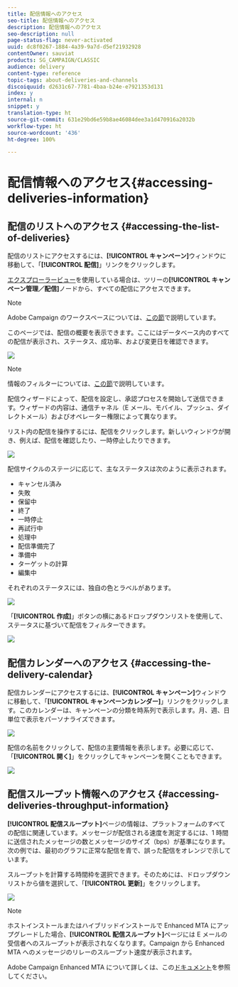```yaml
---
title: 配信情報へのアクセス
seo-title: 配信情報へのアクセス
description: 配信情報へのアクセス
seo-description: null
page-status-flag: never-activated
uuid: dc8f0267-1884-4a39-9a7d-d5ef21932928
contentOwner: sauviat
products: SG_CAMPAIGN/CLASSIC
audience: delivery
content-type: reference
topic-tags: about-deliveries-and-channels
discoiquuid: d2631c67-7781-4baa-b24e-e7921353d131
index: y
internal: n
snippet: y
translation-type: ht
source-git-commit: 631e29bd6e59b8ae46084dee3a1d470916a2032b
workflow-type: ht
source-wordcount: '436'
ht-degree: 100%

---
```



# 配信情報へのアクセス{#accessing-deliveries-information}

## 配信のリストへのアクセス {#accessing-the-list-of-deliveries}

配信のリストにアクセスするには、**[!UICONTROL キャンペーン]**&#x200B;ウィンドウに移動して、「**[!UICONTROL 配信]**」リンクをクリックします。

[エクスプローラービュー](../../platform/using/adobe-campaign-workspace.md#about-adobe-campaign-explorer)を使用している場合は、ツリーの&#x200B;**[!UICONTROL キャンペーン管理／配信]**&#x200B;ノードから、すべての配信にアクセスできます。

>[!NOTE]
>
>Adobe Campaign のワークスペースについては、[この節](../../platform/using/adobe-campaign-workspace.md)で説明しています。

このページでは、配信の概要を表示できます。ここにはデータベース内のすべての配信が表示され、ステータス、成功率、および変更日を確認できます。

![](assets/d_ncs_user_filter_interface_delivery01.png)

>[!NOTE]
>
>情報のフィルターについては、[この節](../../platform/using/filtering-options.md)で説明しています。

配信ウィザードによって、配信を設定し、承認プロセスを開始して送信できます。ウィザードの内容は、通信チャネル（E メール、モバイル、プッシュ、ダイレクトメール）およびオペレーター権限によって異なります。

リスト内の配信を操作するには、配信をクリックします。新しいウィンドウが開き、例えば、配信を確認したり、一時停止したりできます。

![](assets/s_ncs_user_interface_delivery02.png)

配信サイクルのステージに応じて、主なステータスは次のように表示されます。

* キャンセル済み
* 失敗
* 保留中
* 終了
* 一時停止
* 再試行中
* 処理中
* 配信準備完了
* 準備中
* ターゲットの計算
* 編集中

それぞれのステータスには、独自の色とラベルがあります。

![](assets/s_ncs_user_status_campaigns_120.png)

「**[!UICONTROL 作成]**」ボタンの横にあるドロップダウンリストを使用して、ステータスに基づいて配信をフィルターできます。

![](assets/delivery_filter_status.png)

## 配信カレンダーへのアクセス {#accessing-the-delivery-calendar}

配信カレンダーにアクセスするには、**[!UICONTROL キャンペーン]**&#x200B;ウィンドウに移動して、「**[!UICONTROL キャンペーンカレンダー]**」リンクをクリックします。このカレンダーは、キャンペーンの分類を時系列で表示します。月、週、日単位で表示をパーソナライズできます。

![](assets/s_ncs_user_interface_delivery04.png)

配信の名前をクリックして、配信の主要情報を表示します。必要に応じて、「**[!UICONTROL 開く]**」をクリックしてキャンペーンを開くこともできます。

![](assets/s_ncs_user_interface_delivery05.png)

## 配信スループット情報へのアクセス {#accessing-deliveries-throughput-information}

**[!UICONTROL 配信スループット]**&#x200B;ページの情報は、プラットフォームのすべての配信に関連しています。メッセージが配信される速度を測定するには、1 時間に送信されたメッセージの数とメッセージのサイズ（bps）が基準になります。次の例では、最初のグラフに正常な配信を青で、誤った配信をオレンジで示しています。

スループットを計算する時間枠を選択できます。そのためには、ドロップダウンリストから値を選択して、「**[!UICONTROL 更新]**」をクリックします。

![](assets/s_ncs_user_interface_delivery06.png)

>[!NOTE]
>
>ホストインストールまたはハイブリッドインストールで Enhanced MTA にアップグレードした場合、**[!UICONTROL 配信スループット]**&#x200B;ページには E メールの受信者へのスループットが表示されなくなります。Campaign から Enhanced MTA へのメッセージのリレーのスループット速度が表示されます。
>
>Adobe Campaign Enhanced MTA について詳しくは、この[ドキュメント](https://helpx.adobe.com/jp/campaign/kb/acc-campaign-enhanced-mta.html)を参照してください。